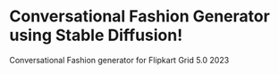 # Conversational Fashion Generator using Stable Diffusion!
Conversational Fashion generator for Flipkart Grid 5.0 2023

